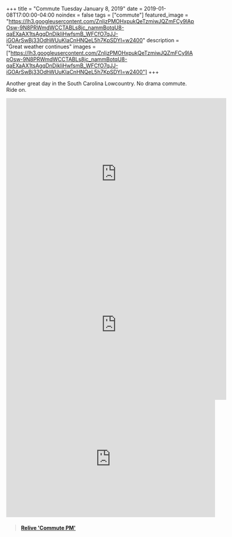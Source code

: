 +++
title =  "Commute Tuesday January 8, 2019"
date = 2019-01-08T17:00:00-04:00
noindex = false
tags = ["commute"]
featured_image = "https://lh3.googleusercontent.com/ZnIjzPMOHxpukQeTzmiwJQZmFCy9lApOsw-9N8PRWmdWCCTABLs8jc_nammBotqU8-qaEXaAX1tsAgqDnDikliHwfsmB_WFCfO7qJJ-iGOArSwBj33OdhWUuKIaCnHNQeL5h7KpSDYI=w2400"
description = "Great weather continues"
images = ["https://lh3.googleusercontent.com/ZnIjzPMOHxpukQeTzmiwJQZmFCy9lApOsw-9N8PRWmdWCCTABLs8jc_nammBotqU8-qaEXaAX1tsAgqDnDikliHwfsmB_WFCfO7qJJ-iGOArSwBj33OdhWUuKIaCnHNQeL5h7KpSDYI=w2400"]
+++

Another great day in the South Carolina Lowcountry. No drama commute. Ride on. 

<iframe height='405' width='590' frameborder='0' allowtransparency='true' scrolling='no' src='https://www.strava.com/activities/2065299740/embed/4cd22a5532ba217b0ec850eddc4f352334c8f6a1'></iframe>

<iframe height='405' width='590' frameborder='0' allowtransparency='true' scrolling='no' src='https://www.strava.com/activities/2063867370/embed/b98a7b51c2c1bbbdd139493d4dfbd4271370aad9'></iframe>

<iframe width="560" height="315" src="https://www.youtube.com/embed/OhXsZN0Jjwc" frameborder="0" allow="accelerometer; autoplay; encrypted-media; gyroscope; picture-in-picture" allowfullscreen></iframe>

<blockquote class="embedly-card" data-card-controls="0" data-card-key="f1631a41cb254ca5b035dc5747a5bd75"><h4><a href="https://www.relive.cc/view/2065299740?r=embed-site">Relive 'Commute PM'</a></h4></blockquote>
        <script async src="https://cdn.embedly.com/widgets/platform.js" charset="UTF-8"></script>
